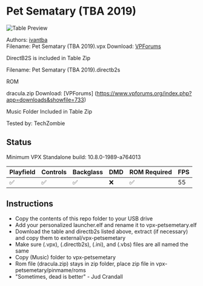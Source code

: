 # Pet Sematary (TBA 2019)

![Table Preview](https://vpuniverse.com/screenshots/monthly_2023_10/ExorcistPReview.png.a909e31eec2618cb43930d9985b0d0f1.png)

Authors: [ivantba](https://www.vpforums.org/index.php?showuser=123858)    
Filename: Pet Sematary (TBA 2019).vpx
Download: [VPForums](https://www.vpforums.org/index.php?app=downloads&showfile=14211)

DirectB2S is included in Table Zip
  
Filename: Pet Sematary (TBA 2019).directb2s

ROM

dracula.zip
Download: [VPForums] (https://www.vpforums.org/index.php?app=downloads&showfile=733)

Music Folder Included in Table Zip

Tested by: TechZombie

## Status 

Minimum VPX Standalone build: 10.8.0-1989-a764013

| Playfield | Controls | Backglass | DMD | ROM Required | FPS | 
|-----------|----------|-----------|-----|--------------|-----|
| :white_check_mark: | :white_check_mark: | :white_check_mark: | :x: | :white_check_mark: | 55 |

## Instructions

- Copy the contents of this repo folder to your USB drive
- Add your personalized launcher.elf and rename it to vpx-petsemetary.elf
- Download the table and directb2s listed above, extract (if necessary) and copy them to external/vpx-petsemetary
- Make sure (.vpx), (.directb2s), (.ini), and (.vbs) files are all named the same
- Copy (Music) folder to vpx-petsemetary
- Rom file (dracula.zip) stays in zip folder, place zip file in vpx-petsemetary/pinmame/roms
- "Sometimes, dead is better" - Jud Crandall